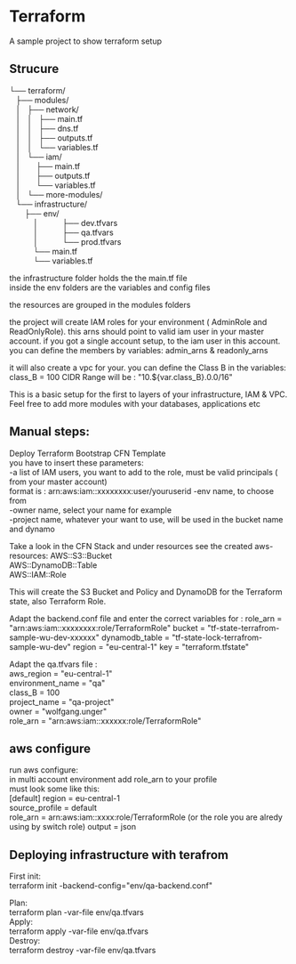 # Terraform

A sample project to show terraform setup

## Strucure
└── terraform/  
   ├── modules/  
   │   ├── network/  
   │   │   ├── main.tf  
   │   │   ├── dns.tf  
   │   │   ├── outputs.tf  
   │   │   └── variables.tf  
   │   └── iam/  
   │       ├── main.tf  
   │       ├── outputs.tf  
   │       └── variables.tf  
   │   └── more-modules/  
   └── infrastructure/  
       ├── env/  
           │           ├── dev.tfvars  
           │           ├── qa.tfvars  
           │           └── prod.tfvars  
           └── main.tf  
           └── variables.tf             

the infrastructure folder holds the the main.tf file  
inside the env folders are the variables and config files  
  
the resources are grouped in the modules folders  

the project will create IAM roles for your environment ( AdminRole and ReadOnlyRole).
this arns should point to valid iam user in your master account. if you got a single account setup, to the iam user in this account.  
you can define the members by variables: admin_arns & readonly_arns
  
it will also create a vpc for your. you can define the Class B in the variables: class_B  = 100
CIDR Range will be :  "10.${var.class_B}.0.0/16"  

This is a basic setup for the first to layers of your infrastructure, IAM & VPC.
Feel free to add more modules with your databases, applications etc   
  
## Manual steps:
Deploy Terraform Bootstrap CFN Template  
you have to insert these parameters:  
-a list of IAM users, you want to add to the role, must be valid principals ( from your master account)   
 format is : arn:aws:iam::xxxxxxxx:user/youruserid
-env name, to choose from  
-owner name, select your name for example   
-project name, whatever your want to use, will be used in the bucket name and dynamo

Take a look in the CFN Stack and under resources see the created aws-resources:
AWS::S3::Bucket  
AWS::DynamoDB::Table  
AWS::IAM::Role  

This will create the S3 Bucket and Policy and DynamoDB for the Terraform state, also Terraform Role.
      
Adapt the backend.conf file and enter the correct variables for :
role_arn       = "arn:aws:iam::xxxxxxxx:role/TerraformRole"
bucket         = "tf-state-terrafrom-sample-wu-dev-xxxxxx"
dynamodb_table = "tf-state-lock-terrafrom-sample-wu-dev"
region         = "eu-central-1"
key            = "terraform.tfstate"

Adapt the qa.tfvars file :  
aws_region       = "eu-central-1"  
environment_name = "qa"  
class_B          = 100  
project_name     = "qa-project"  
owner            = "wolfgang.unger"  
role_arn         = "arn:aws:iam::xxxxxx:role/TerraformRole"  

## aws configure
run aws configure:   
in multi account environment add role_arn to your profile   
must look some like this:   
[default]
region = eu-central-1  
source_profile = default  
role_arn = arn:aws:iam::xxxx:role/TerraformRole (or the role you are alredy using by switch role) 
output = json  
  
## Deploying infrastructure with terafrom  
First init:  
terraform init -backend-config="env/qa-backend.conf"  
  
Plan:  
terraform plan -var-file env/qa.tfvars    
Apply:    
terraform apply -var-file env/qa.tfvars    
Destroy:  
terraform destroy -var-file env/qa.tfvars    





